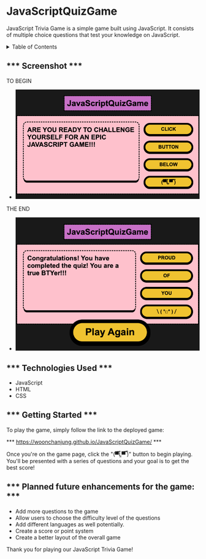 # JavaScriptQuizGame


JavaScript Trivia Game is a simple game built using JavaScript. It consists of multiple choice questions that test your knowledge on JavaScript.

<!-- TABLE OF CONTENTS -->
<details>
  <summary>Table of Contents</summary>
  <ol>
    <li><a href="#Screenshot">Screenshot</a></li>
    <li><a href="#Technologies Used">Technologies Used</a></li>
    <li><a href="#getting-started">Getting Started</a></li>
    <li><a href="#Planned future enhancements for the game:">Planned future enhancements for the game</a></li>
  </ol>
</details>


## *** Screenshot ***
TO BEGIN
- ![](Screenshots/img1.png)

THE END
- ![](Screenshots/img2.png)


## *** Technologies Used ***
- JavaScript
- HTML
- CSS


## *** Getting Started ***

To play the game, simply follow the link to the deployed game: 

*** https://woonchanjung.github.io/JavaScriptQuizGame/ ***

Once you're on the game page, click the "(▀̿Ĺ̯▀̿ ̿)" button to begin playing. 
You'll be presented with a series of questions and your goal is to get the best score!



## *** Planned future enhancements for the game: ***

- Add more questions to the game
- Allow users to choose the difficulty level of the questions
- Add different languages as well potentially. 
- Create a score or point system
- Create a better layout of the overall game

Thank you for playing our JavaScript Trivia Game!
